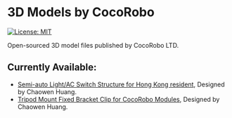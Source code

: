 # 3D Models by CocoRobo

[![License: MIT](https://img.shields.io/badge/License-MIT-yellow.svg)](https://opensource.org/licenses/MIT)

Open-sourced 3D model files published by CocoRobo LTD.

## Currently Available:

* [Semi-auto Light/AC Switch Structure for Hong Kong resident](/hongkong-light-switch-panel-structure), Designed by Chaowen Huang.
* [Tripod Mount Fixed Bracket Clip for CocoRobo Modules](/tripod-mount), Designed by Chaowen Huang.